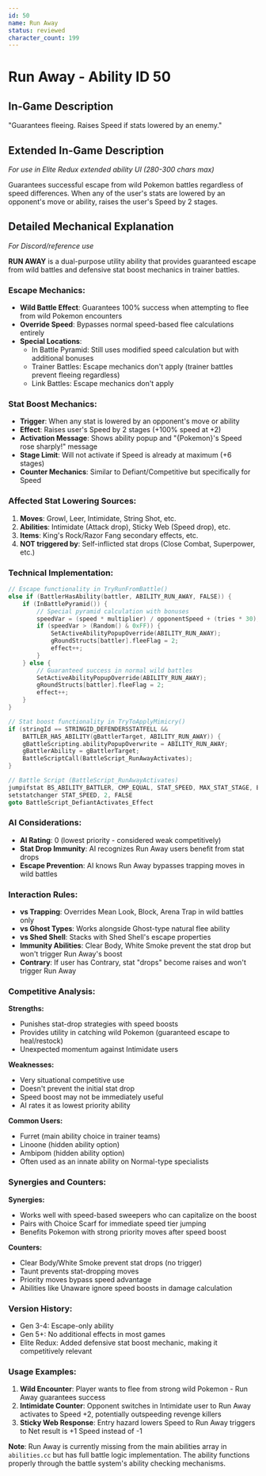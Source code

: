 ```yaml
---
id: 50
name: Run Away
status: reviewed
character_count: 199
---
```


# Run Away - Ability ID 50

## In-Game Description
"Guarantees fleeing. Raises Speed if stats lowered by an enemy."

## Extended In-Game Description
*For use in Elite Redux extended ability UI (280-300 chars max)*

Guarantees successful escape from wild Pokemon battles regardless of speed differences. When any of the user's stats are lowered by an opponent's move or ability, raises the user's Speed by 2 stages.

## Detailed Mechanical Explanation
*For Discord/reference use*

**RUN AWAY** is a dual-purpose utility ability that provides guaranteed escape from wild battles and defensive stat boost mechanics in trainer battles.

### Escape Mechanics:
- **Wild Battle Effect**: Guarantees 100% success when attempting to flee from wild Pokemon encounters
- **Override Speed**: Bypasses normal speed-based flee calculations entirely
- **Special Locations**: 
  - In Battle Pyramid: Still uses modified speed calculation but with additional bonuses
  - Trainer Battles: Escape mechanics don't apply (trainer battles prevent fleeing regardless)
  - Link Battles: Escape mechanics don't apply

### Stat Boost Mechanics:
- **Trigger**: When any stat is lowered by an opponent's move or ability
- **Effect**: Raises user's Speed by 2 stages (+100% speed at +2)
- **Activation Message**: Shows ability popup and "{Pokemon}'s Speed rose sharply!" message
- **Stage Limit**: Will not activate if Speed is already at maximum (+6 stages)
- **Counter Mechanics**: Similar to Defiant/Competitive but specifically for Speed

### Affected Stat Lowering Sources:
1. **Moves**: Growl, Leer, Intimidate, String Shot, etc.
2. **Abilities**: Intimidate (Attack drop), Sticky Web (Speed drop), etc.
3. **Items**: King's Rock/Razor Fang secondary effects, etc.
4. **NOT triggered by**: Self-inflicted stat drops (Close Combat, Superpower, etc.)

### Technical Implementation:
```c
// Escape functionality in TryRunFromBattle()
else if (BattlerHasAbility(battler, ABILITY_RUN_AWAY, FALSE)) {
    if (InBattlePyramid()) {
        // Special pyramid calculation with bonuses
        speedVar = (speed * multiplier) / opponentSpeed + (tries * 30);
        if (speedVar > (Random() & 0xFF)) {
            SetActiveAbilityPopupOverride(ABILITY_RUN_AWAY);
            gRoundStructs[battler].fleeFlag = 2;
            effect++;
        }
    } else {
        // Guaranteed success in normal wild battles
        SetActiveAbilityPopupOverride(ABILITY_RUN_AWAY);
        gRoundStructs[battler].fleeFlag = 2;
        effect++;
    }
}

// Stat boost functionality in TryToApplyMimicry()
if (stringId == STRINGID_DEFENDERSSTATFELL && 
    BATTLER_HAS_ABILITY(gBattlerTarget, ABILITY_RUN_AWAY)) {
    gBattleScripting.abilityPopupOverwrite = ABILITY_RUN_AWAY;
    gBattlerAbility = gBattlerTarget;
    BattleScriptCall(BattleScript_RunAwayActivates);
}

// Battle Script (BattleScript_RunAwayActivates)
jumpifstat BS_ABILITY_BATTLER, CMP_EQUAL, STAT_SPEED, MAX_STAT_STAGE, End
setstatchanger STAT_SPEED, 2, FALSE
goto BattleScript_DefiantActivates_Effect
```

### AI Considerations:
- **AI Rating**: 0 (lowest priority - considered weak competitively)
- **Stat Drop Immunity**: AI recognizes Run Away users benefit from stat drops
- **Escape Prevention**: AI knows Run Away bypasses trapping moves in wild battles

### Interaction Rules:
- **vs Trapping**: Overrides Mean Look, Block, Arena Trap in wild battles only
- **vs Ghost Types**: Works alongside Ghost-type natural flee ability
- **vs Shed Shell**: Stacks with Shed Shell's escape properties
- **Immunity Abilities**: Clear Body, White Smoke prevent the stat drop but won't trigger Run Away's boost
- **Contrary**: If user has Contrary, stat "drops" become raises and won't trigger Run Away

### Competitive Analysis:
**Strengths:**
- Punishes stat-drop strategies with speed boosts
- Provides utility in catching wild Pokemon (guaranteed escape to heal/restock)
- Unexpected momentum against Intimidate users

**Weaknesses:**
- Very situational competitive use
- Doesn't prevent the initial stat drop
- Speed boost may not be immediately useful
- AI rates it as lowest priority ability

**Common Users:**
- Furret (main ability choice in trainer teams)
- Linoone (hidden ability option)
- Ambipom (hidden ability option)
- Often used as an innate ability on Normal-type specialists

### Synergies and Counters:
**Synergies:**
- Works well with speed-based sweepers who can capitalize on the boost
- Pairs with Choice Scarf for immediate speed tier jumping
- Benefits Pokemon with strong priority moves after speed boost

**Counters:**
- Clear Body/White Smoke prevent stat drops (no trigger)
- Taunt prevents stat-dropping moves
- Priority moves bypass speed advantage
- Abilities like Unaware ignore speed boosts in damage calculation

### Version History:
- Gen 3-4: Escape-only ability
- Gen 5+: No additional effects in most games
- Elite Redux: Added defensive stat boost mechanic, making it competitively relevant

### Usage Examples:
1. **Wild Encounter**: Player wants to flee from strong wild Pokemon - Run Away guarantees success
2. **Intimidate Counter**: Opponent switches in Intimidate user to Run Away activates to Speed +2, potentially outspeeding revenge killers
3. **Sticky Web Response**: Entry hazard lowers Speed to Run Away triggers to Net result is +1 Speed instead of -1

**Note**: Run Away is currently missing from the main abilities array in `abilities.cc` but has full battle logic implementation. The ability functions properly through the battle system's ability checking mechanisms.